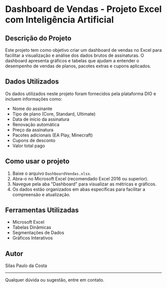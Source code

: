 # Dashboard de Vendas - Projeto Excel com Inteligência Artificial

## Descrição do Projeto
Este projeto tem como objetivo criar um dashboard de vendas no Excel para facilitar a visualização e análise dos dados brutos de assinaturas. O dashboard apresenta gráficos e tabelas que ajudam a entender o desempenho de vendas de planos, pacotes extras e cupons aplicados.

## Dados Utilizados
Os dados utilizados neste projeto foram fornecidos pela plataforma DIO e incluem informações como:
- Nome do assinante
- Tipo de plano (Core, Standard, Ultimate)
- Data de início da assinatura
- Renovação automática
- Preço da assinatura
- Pacotes adicionais (EA Play, Minecraft)
- Cupons de desconto
- Valor total pago

## Como usar o projeto
1. Baixe o arquivo `DashboardVendas.xlsx`.
2. Abra-o no Microsoft Excel (recomendado Excel 2016 ou superior).
3. Navegue pela aba "Dashboard" para visualizar as métricas e gráficos.
4. Os dados estão organizados em abas específicas para facilitar a compreensão e atualização.

## Ferramentas Utilizadas
- Microsoft Excel
- Tabelas Dinâmicas
- Segmentações de Dados
- Gráficos Interativos

## Autor
Silas Paulo da Costa

---

Qualquer dúvida ou sugestão, entre em contato.
